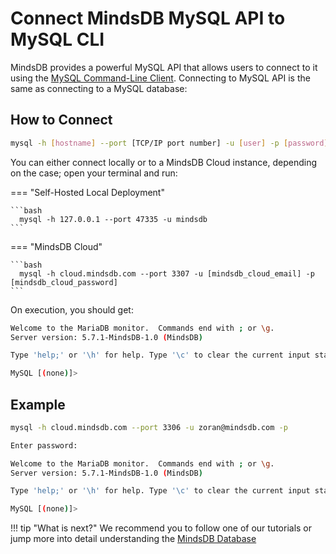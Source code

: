 # Connect MindsDB MySQL API to MySQL CLI

MindsDB provides a powerful MySQL API that allows users to connect to it using the [MySQL Command-Line Client](https://dev.mysql.com/doc/refman/8.0/en/mysql.html). Connecting to MySQL API is the same as connecting to a MySQL database:

## How to Connect

```bash
mysql -h [hostname] --port [TCP/IP port number] -u [user] -p [password]
```

You can either connect locally or to a MindsDB Cloud instance, depending on the case; open your terminal and run:

=== "Self-Hosted Local Deployment"

    ```bash
      mysql -h 127.0.0.1 --port 47335 -u mindsdb
    ```

=== "MindsDB Cloud"

    ```bash
      mysql -h cloud.mindsdb.com --port 3307 -u [mindsdb_cloud_email] -p [mindsdb_cloud_password]
    ```

On execution, you should get:

```bash
Welcome to the MariaDB monitor.  Commands end with ; or \g.
Server version: 5.7.1-MindsDB-1.0 (MindsDB)

Type 'help;' or '\h' for help. Type '\c' to clear the current input statement.

MySQL [(none)]>
```

## Example

``` bash
mysql -h cloud.mindsdb.com --port 3306 -u zoran@mindsdb.com -p
```

```bash
Enter password:

Welcome to the MariaDB monitor.  Commands end with ; or \g.
Server version: 5.7.1-MindsDB-1.0 (MindsDB)

Type 'help;' or '\h' for help. Type '\c' to clear the current input statement.

MySQL [(none)]>
```

!!! tip "What is next?"
    We recommend you to follow one of our tutorials or jump more into detail understanding the [MindsDB Database](/sql/table-structure/)
